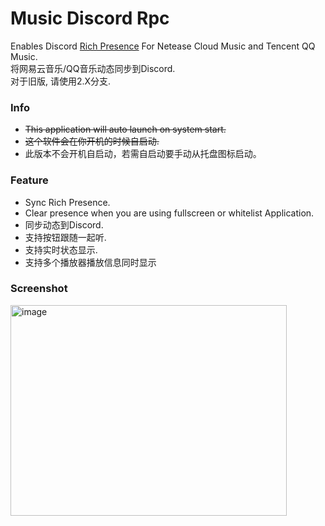 # Music Discord Rpc  
  
  
Enables Discord [Rich Presence](https://discordapp.com/rich-presence) For Netease Cloud Music and Tencent QQ Music.  
将网易云音乐/QQ音乐动态同步到Discord.  
对于旧版, 请使用2.X分支.  
  
  
### Info
* ~~This application will auto launch on system start.~~
* ~~这个软件会在你开机的时候自启动.~~
* 此版本不会开机自启动，若需自启动要手动从托盘图标启动。
  
  
### Feature
* Sync Rich Presence.
* Clear presence when you are using fullscreen or whitelist Application.
* 同步动态到Discord.
* 支持按钮跟随一起听.  
* 支持实时状态显示.
* 支持多个播放器播放信息同时显示
  
  
### Screenshot
<img width="442" height="337" alt="image" src="https://github.com/user-attachments/assets/9e154853-253a-4f7c-933c-ef3aa963e2d6" />
  
